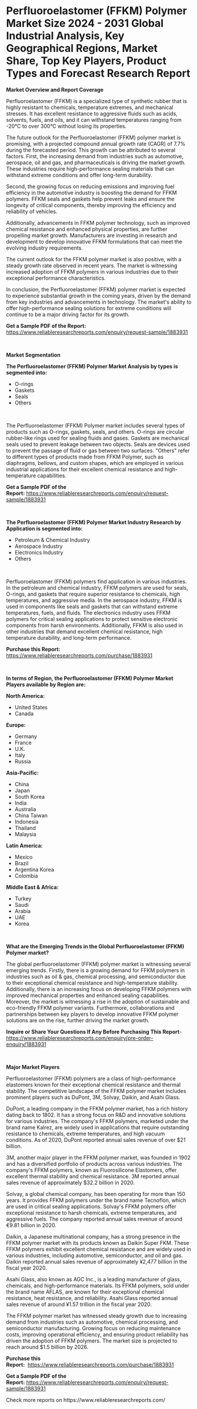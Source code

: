 <p><h1>Perfluoroelastomer (FFKM) Polymer Market Size 2024 - 2031 Global Industrial Analysis, Key Geographical Regions, Market Share, Top Key Players, Product Types and Forecast Research Report</h1></p><p><strong>Market Overview and Report Coverage</strong></p>
<p><p>Perfluoroelastomer (FFKM) is a specialized type of synthetic rubber that is highly resistant to chemicals, temperature extremes, and mechanical stresses. It has excellent resistance to aggressive fluids such as acids, solvents, fuels, and oils, and it can withstand temperatures ranging from -20°C to over 300°C without losing its properties.</p><p>The future outlook for the Perfluoroelastomer (FFKM) polymer market is promising, with a projected compound annual growth rate (CAGR) of 7.7% during the forecasted period. This growth can be attributed to several factors. First, the increasing demand from industries such as automotive, aerospace, oil and gas, and pharmaceuticals is driving the market growth. These industries require high-performance sealing materials that can withstand extreme conditions and offer long-term durability.</p><p>Second, the growing focus on reducing emissions and improving fuel efficiency in the automotive industry is boosting the demand for FFKM polymers. FFKM seals and gaskets help prevent leaks and ensure the longevity of critical components, thereby improving the efficiency and reliability of vehicles.</p><p>Additionally, advancements in FFKM polymer technology, such as improved chemical resistance and enhanced physical properties, are further propelling market growth. Manufacturers are investing in research and development to develop innovative FFKM formulations that can meet the evolving industry requirements.</p><p>The current outlook for the FFKM polymer market is also positive, with a steady growth rate observed in recent years. The market is witnessing increased adoption of FFKM polymers in various industries due to their exceptional performance characteristics.</p><p>In conclusion, the Perfluoroelastomer (FFKM) polymer market is expected to experience substantial growth in the coming years, driven by the demand from key industries and advancements in technology. The market's ability to offer high-performance sealing solutions for extreme conditions will continue to be a major driving factor for its growth.</p></p>
<p><strong>Get a Sample PDF of the Report:</strong> <a href="https://www.reliableresearchreports.com/enquiry/request-sample/1883931">https://www.reliableresearchreports.com/enquiry/request-sample/1883931</a></p>
<p>&nbsp;</p>
<p><strong>Market Segmentation</strong></p>
<p><strong>The Perfluoroelastomer (FFKM) Polymer Market Analysis by types is segmented into:</strong></p>
<p><ul><li>O-rings</li><li>Gaskets</li><li>Seals</li><li>Others</li></ul></p>
<p>&nbsp;</p>
<p><p>The Perfluoroelastomer (FFKM) Polymer market includes several types of products such as O-rings, gaskets, seals, and others. O-rings are circular rubber-like rings used for sealing fluids and gases. Gaskets are mechanical seals used to prevent leakage between two objects. Seals are devices used to prevent the passage of fluid or gas between two surfaces. "Others" refer to different types of products made from FFKM Polymer, such as diaphragms, bellows, and custom shapes, which are employed in various industrial applications for their excellent chemical resistance and high-temperature capabilities.</p></p>
<p><strong>Get a Sample PDF of the Report:</strong>&nbsp;<a href="https://www.reliableresearchreports.com/enquiry/request-sample/1883931">https://www.reliableresearchreports.com/enquiry/request-sample/1883931</a></p>
<p>&nbsp;</p>
<p><strong>The Perfluoroelastomer (FFKM) Polymer Market Industry Research by Application is segmented into:</strong></p>
<p><ul><li>Petroleum & Chemical Industry</li><li>Aerospace Industry</li><li>Electronics Industry</li><li>Others</li></ul></p>
<p>&nbsp;</p>
<p><p>Perfluoroelastomer (FFKM) polymers find application in various industries. In the petroleum and chemical industry, FFKM polymers are used for seals, O-rings, and gaskets that require superior resistance to chemicals, high temperatures, and aggressive media. In the aerospace industry, FFKM is used in components like seals and gaskets that can withstand extreme temperatures, fuels, and fluids. The electronics industry uses FFKM polymers for critical sealing applications to protect sensitive electronic components from harsh environments. Additionally, FFKM is also used in other industries that demand excellent chemical resistance, high temperature durability, and long-term performance.</p></p>
<p><strong>Purchase this Report:</strong>&nbsp; <a href="https://www.reliableresearchreports.com/purchase/1883931">https://www.reliableresearchreports.com/purchase/1883931</a></p>
<p>&nbsp;</p>
<p><strong>In terms of Region, the Perfluoroelastomer (FFKM) Polymer Market Players available by Region are:</strong></p>
<p>
    <p> <strong> North America: </strong>
        <ul>
            <li>United States</li>
            <li>Canada</li>
        </ul>
        </p> 
    <p> <strong> Europe: </strong>
        <ul>
            <li>Germany</li>
            <li>France</li>
            <li>U.K.</li>
            <li>Italy</li>
            <li>Russia</li>
        </ul>
        </p> 
    <p> <strong> Asia-Pacific: </strong>
        <ul>
            <li>China</li>
            <li>Japan</li>
            <li>South Korea</li>
            <li>India</li>
            <li>Australia</li>
            <li>China Taiwan</li>
            <li>Indonesia</li>
            <li>Thailand</li>
            <li>Malaysia</li>
        </ul>
        </p> 
    <p> <strong> Latin America: </strong>
        <ul>
            <li>Mexico</li>
            <li>Brazil</li>
            <li>Argentina Korea</li>
            <li>Colombia</li>
        </ul>
        </p> 
    <p> <strong> Middle East & Africa: </strong>
        <ul>
            <li>Turkey</li>
            <li>Saudi</li>
            <li>Arabia</li>
            <li>UAE</li>
            <li>Korea</li>
        </ul>
    </p>
    </p>
<p>&nbsp;</p>
<p><strong>What are the Emerging Trends in the Global Perfluoroelastomer (FFKM) Polymer market?</strong></p>
<p><p>The global perfluoroelastomer (FFKM) polymer market is witnessing several emerging trends. Firstly, there is a growing demand for FFKM polymers in industries such as oil & gas, chemical processing, and semiconductor due to their exceptional chemical resistance and high-temperature stability. Additionally, there is an increasing focus on developing FFKM polymers with improved mechanical properties and enhanced sealing capabilities. Moreover, the market is witnessing a rise in the adoption of sustainable and eco-friendly FFKM polymer variants. Furthermore, collaborations and partnerships between key players to develop innovative FFKM polymer solutions are on the rise, further driving the market growth.</p></p>
<p><strong>Inquire or Share Your Questions If Any Before Purchasing This Report</strong>- <a href="https://www.reliableresearchreports.com/enquiry/pre-order-enquiry/1883931">https://www.reliableresearchreports.com/enquiry/pre-order-enquiry/1883931</a></p>
<p>&nbsp;</p>
<p><strong>Major Market Players</strong></p>
<p><p>Perfluoroelastomer (FFKM) polymers are a class of high-performance elastomers known for their exceptional chemical resistance and thermal stability. The competitive landscape of the FFKM polymer market includes prominent players such as DuPont, 3M, Solvay, Daikin, and Asahi Glass. </p><p>DuPont, a leading company in the FFKM polymer market, has a rich history dating back to 1802. It has a strong focus on R&D and innovative solutions for various industries. The company's FFKM polymers, marketed under the brand name Kalrez, are widely used in applications that require outstanding resistance to chemicals, extreme temperatures, and high vacuum conditions. As of 2020, DuPont reported annual sales revenue of over $21 billion.</p><p>3M, another major player in the FFKM polymer market, was founded in 1902 and has a diversified portfolio of products across various industries. The company's FFKM polymers, known as Fluorosilicone Elastomers, offer excellent thermal stability and chemical resistance. 3M reported annual sales revenue of approximately $32.2 billion in 2020.</p><p>Solvay, a global chemical company, has been operating for more than 150 years. It provides FFKM polymers under the brand name Tecnoflon, which are used in critical sealing applications. Solvay's FFKM polymers offer exceptional resistance to harsh chemicals, extreme temperatures, and aggressive fuels. The company reported annual sales revenue of around €9.81 billion in 2020.</p><p>Daikin, a Japanese multinational company, has a strong presence in the FFKM polymer market with its products known as Daikin Super FKM. These FFKM polymers exhibit excellent chemical resistance and are widely used in various industries, including automotive, semiconductor, and oil and gas. Daikin reported annual sales revenue of approximately ¥2,477 billion in the fiscal year 2020.</p><p>Asahi Glass, also known as AGC Inc., is a leading manufacturer of glass, chemicals, and high-performance materials. Its FFKM polymers, sold under the brand name AFLAS, are known for their exceptional chemical resistance, heat resistance, and reliability. Asahi Glass reported annual sales revenue of around ¥1.57 trillion in the fiscal year 2020.</p><p>The FFKM polymer market has witnessed steady growth due to increasing demand from industries such as automotive, chemical processing, and semiconductor manufacturing. Growing focus on reducing maintenance costs, improving operational efficiency, and ensuring product reliability has driven the adoption of FFKM polymers. The market size is projected to reach around $1.5 billion by 2026.</p></p>
<p><strong>Purchase this Report:</strong>&nbsp;&nbsp;<a href="https://www.reliableresearchreports.com/purchase/1883931">https://www.reliableresearchreports.com/purchase/1883931</a></p>
<p></p>
<p><strong>Get a Sample PDF of the Report:</strong>&nbsp;<a href="https://www.reliableresearchreports.com/enquiry/request-sample/1883931">https://www.reliableresearchreports.com/enquiry/request-sample/1883931</a></p>
<p>Check more reports on https://www.reliableresearchreports.com/</p>